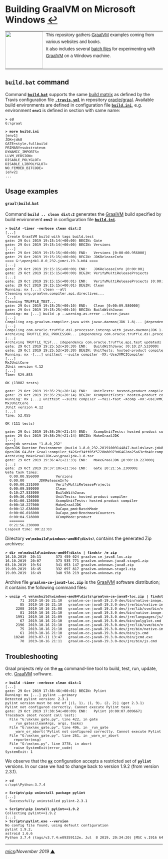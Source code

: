 # <span id="top">Building GraalVM on Microsoft Windows</span> <span style="size:30%;"><a href="README.md">↩</a></span>

<table style="font-family:Helvetica,Arial;font-size:14px;line-height:1.6;">
  <tr>
  <td style="border:0;padding:0 10px 0 0;min-width:120px;"><a href="https://www.graalvm.org/"><img src="https://www.graalvm.org/resources/img/graalvm.png" width="120"/></a></td>
  <td style="border:0;padding:0;vertical-align:text-top;">This repository gathers <a href="https://www.graalvm.org/">GraalVM</a> examples coming from various websites and books.<br/>
  It also includes several <a href="https://en.wikibooks.org/wiki/Windows_Batch_Scripting">batch files</a> for experimenting with <a href="https://www.graalvm.org/">GraalVM</a> on a Windows machine.
  </td>
  </tr>
</table>


## `build.bat` command

Command [**`build.bat`**](bin/graal/build.bat) supports the same [build matrix](build_matrix) as defined by the Travis configuration file [**`.travis.yml`**](travis_yml) in repository [oracle/graal](oracle_graal).
Available build environments are defined in configuration file [**`build.ini`**](bin/graal/build.ini), e.g. environment **`env1`** is defined in section with same name: 

<pre style="font-size:80%;">
<b>&gt; cd</b>
G:\graal
&nbsp;
<b>&gt; more build.ini</b>
[env1]
JDK=jdk8
GATE=style,fullbuild
PRIMARY=substratevm
DYNAMIC_IMPORTS=
LLVM_VERSION=
DISABLE_POLYGLOT=
DISABLE_LIBPOLYGLOT=
NO_FEMBED_BITCODE=
[env2]
...
</pre>

## <span id="usage_examples">Usage examples</span>

#### `graal\build.bat`

Command **`build .. clean dist:2`** generates the [GraalVM](graalvm) build specified by build environment **`env2`** in configuration file [**`build.ini`**](bin/graal/build.ini).

<pre style="font-size:80%;">
<b>&gt; build -timer -verbose clean dist:2</b>
[...]
 Create GraalVM build with tags build,test
gate: 29 Oct 2019 19:15:14(+00:00) BEGIN: Gate
gate: 29 Oct 2019 19:15:14(+00:00) BEGIN: Versions
[...]
gate: 29 Oct 2019 19:15:15(+00:00) END:   Versions [0:00:00.956000]
gate: 29 Oct 2019 19:15:15(+00:00) BEGIN: JDKReleaseInfo
==== G:\openjdk1.8.0_232-jvmci-19.3-b04 ====
[...]
gate: 29 Oct 2019 19:15:15(+00:00) END:   JDKReleaseInfo [0:00:00]
gate: 29 Oct 2019 19:15:15(+00:00) BEGIN: VerifyMultiReleaseProjects
[...]
gate: 29 Oct 2019 19:15:15(+00:01) END:   VerifyMultiReleaseProjects [0:00:00.231000]
gate: 29 Oct 2019 19:15:15(+00:01) BEGIN: Clean
Running: mx [...] clean --all
Cleaning org.graalvm.compiler.api.directives...
[...]
Cleaning TRUFFLE_TEST...
gate: 29 Oct 2019 19:15:25(+00:10) END:   Clean [0:00:09.580000]
gate: 29 Oct 2019 19:15:25(+00:10) BEGIN: BuildWithJavac
Running: mx [...] build -p --warning-as-error --force-javac
[...]
Compiling org.graalvm.compiler.java with javac-daemon(JDK 1.8)... [dependency GRAAL_OPTIONS_PROCESSOR updated]
[...]
Compiling com.oracle.truffle.dsl.processor.interop with javac-daemon(JDK 1.8)... [dependency com.oracle.truffle.dsl.processor updated]
Archiving TRUFFLE_DSL_PROCESSOR... [dependency com.oracle.truffle.dsl.processor updated]
[...]
Archiving TRUFFLE_TEST... [dependency com.oracle.truffle.api.test updated]
gate: 29 Oct 2019 19:25:52(+10:38) END:   BuildWithJavac [0:10:27.533000]
gate: 29 Oct 2019 19:25:52(+10:38) BEGIN: UnitTests: hosted-product compiler
Running: mx -[...] unittest --suite compiler -XX:-UseJVMCICompiler
[...]
MxJUnitCore
JUnit version 4.12
[...]
Time: 529.853

OK (13082 tests)

gate: 29 Oct 2019 19:35:29(+20:14) END:   UnitTests: hosted-product compiler [0:09:36.400000]
gate: 29 Oct 2019 19:35:29(+20:14) BEGIN: XcompUnitTests: hosted-product compiler
Running: mx [...] unittest --suite compiler --fail-fast -Xcomp -XX:-UseJVMCICompiler [...]
MxJUnitCore
JUnit version 4.12
[...]
Time: 52.055

OK (111 tests)

gate: 29 Oct 2019 19:36:29(+21:14) END:   XcompUnitTests: hosted-product compiler [0:01:00.126000]
gate: 29 Oct 2019 19:36:29(+21:14) BEGIN: MakeGraalJDK
[...]
openjdk version "1.8.0_232"
OpenJDK Runtime Environment (build 1.8.0_232-20191009144847.buildslave.jdk8u-src-tar--b07)
OpenJDK 64-Bit Graal:compiler_f426cf34ff05f5728b80979d6462da25a63cfb40:compiler_f426cf34ff05f5728b80979d6462da25a63cfb40 (build 25.232-b07-jvmci-19.3-b04, mixed mode)
Archiving MakeGraalJDK-ws\graaljdk-1.8.tar
gate: 29 Oct 2019 19:36:47(+21:33) END:   MakeGraalJDK [0:00:18.227000]
[...]
gate: 29 Oct 2019 19:37:10(+21:56) END:   Gate [0:21:56.230000]
Gate task times:
  0:00:00.956000        Versions
  0:00:00       JDKReleaseInfo
  0:00:00.231000        VerifyMultiReleaseProjects
  0:00:09.580000        Clean
  0:10:27.533000        BuildWithJavac
  0:09:36.400000        UnitTests: hosted-product compiler
  0:01:00.126000        XcompUnitTests: hosted-product compiler
  0:00:18.227000        MakeGraalJDK
  0:00:12.638000        DaCapo_pmd:BatchMode
  0:00:06.016000        DaCapo_pmd:BenchmarkCounters
  0:00:04.518000        XCompMode:product
  =======
  0:21:56.230000
Elapsed time: 00:22:03
</pre>

Directory **`vm\mxbuild\windows-amd64\dists\`** contains the generated Zip archives:

<pre style="font-size:80%;">
<b>&gt; dir vm\mxbuild\windows-amd64\dists | findstr /e zip</b>
16.10.2019  20:11       373 459 024 graalvm-ce-java8-loc.zip
16.10.2019  20:07       373 535 771 graalvm-unknown-java8-stage1.zip
03.10.2019  19:54       341 053 147 graalvm-unknown-java8.zip
19.09.2019  16:45       332 097 817 graalvm-unknown-stage1.zip
19.09.2019  16:49       340 978 219 graalvm-unknown.zip
</pre>

Archive file **`graalvm-ce-java8-loc.zip`** is the [GraalVM](graalvm) software distribution; it contains the following command files:

<pre style="font-size:80%;">
<b>&gt; unzip -l vm\mxbuild\windows-amd64\dists\graalvm-ce-java8-loc.zip | findstr cmd</b>
       71  2019-10-16 21:10   graalvm-ce-java8-19.3.0-dev/bin/native-image.cmd
       85  2019-10-16 21:10   graalvm-ce-java8-19.3.0-dev/jre/bin/native-image-configure.cmd
     2208  2019-10-16 21:08   graalvm-ce-java8-19.3.0-dev/jre/lib/svm/bin/native-image-configure.cmd
       81  2019-10-16 21:10   graalvm-ce-java8-19.3.0-dev/bin/native-image-configure.cmd
     1991  2019-10-16 21:09   graalvm-ce-java8-19.3.0-dev/jre/languages/js/bin/js.cmd
       67  2019-10-16 21:10   graalvm-ce-java8-19.3.0-dev/bin/polyglot.cmd
     2196  2019-10-16 21:10   graalvm-ce-java8-19.3.0-dev/jre/lib/svm/bin/native-image.cmd
       75  2019-10-16 21:10   graalvm-ce-java8-19.3.0-dev/jre/bin/native-image.cmd
       61  2019-10-16 21:10   graalvm-ce-java8-19.3.0-dev/bin/js.cmd
    10240  2019-07-11 13:47   graalvm-ce-java8-19.3.0-dev/bin/jcmd.exe
       70  2019-10-16 21:11   graalvm-ce-java8-19.3.0-dev/jre/bin/js.cmd
</pre>

## Troubleshooting

Graal projects rely on the [**`mx`**](mx_cmd) command-line tool to build, test, run, update, etc. [GraalVM](graalvm) software.

<pre style="font-size:80%;">
<b>&gt; build -timer -verbose clean dist:1</b>
[...]
gate: 29 Oct 2019 17:38:46(+00:01) BEGIN: Pylint
Running: mx [...] pylint --primary
Detected pylint version: 2.3.1
pylint version must be one of [(1, 1), (1, 9), (2, 2)] (got 2.3.1)
Pylint not configured correctly. Cannot execute Pylint task.
gate: 29 Oct 2019 17:38:54(+00:09) END:   Pylint [0:00:07.809667]
Traceback (most recent call last):
  File "G:\mx\mx_gate.py", line 422, in gate
    _run_gate(cleanArgs, args, tasks)
  File "G:\mx\mx_gate.py", line 496, in _run_gate
    _warn_or_abort('Pylint not configured correctly. Cannot execute Pylint task.', args.strict_mode)
  File "G:\mx\mx_gate.py", line 261, in _warn_or_abort
    reporter(msg)
  File "G:\mx\mx.py", line 3778, in abort
    raise SystemExit(error_code)
SystemExit: 1
</pre>

We observe that the [**`mx`**](mx_cmd) configuration accepts a restricted set of **`pylint`** versions. In our case we had to change back to version 1.9.2 (from version 2.3.1).

<pre style="font-size:80%;">
<b>&gt; cd</b>
c:\opt\Python-3.7.4
&nbsp;
<b>&gt; Scripts\pip uninstall package pylint</b>
[...]
  Successfully uninstalled pylint-2.3.1
&nbsp;
<b>&gt; Scripts\pip install pylint==1.9.2</b>
Collecting pylint==1.9.2
[...]
<b>&gt; Scripts\pylint.exe --version</b>
No config file found, using default configuration
pylint 1.9.2,
astroid 1.6.6
Python 3.7.4 (tags/v3.7.4:e09359112e, Jul  8 2019, 20:34:20) [MSC v.1916 64 bit (AMD64)]
</pre>

<!--
## Footnotes

<a name="footnote_01">[1]</a> ***2 GraalVM editions*** [↩](#anchor_01)

<p style="margin:0 0 1em 20px;">
</p>
-->

***

*[mics](http://lampwww.epfl.ch/~michelou/)/November 2019* [**&#9650;**](#top)
<span id="bottom">&nbsp;</span>

<!-- link refs -->

[build_matrix]: https://docs.travis-ci.com/user/build-matrix/
[graalvm]: https://www.graalvm.org/
[mx_cmd]: https://github.com/graalvm/mx
[oracle_graal]: https://github.com/oracle/graal
[travis_yml]: https://github.com/oracle/graal/blob/master/.travis.yml
